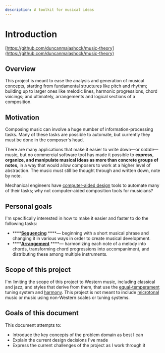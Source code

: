 ```yaml
---
description: A toolkit for musical ideas
---
```


# Introduction

[https://github.com/duncanmalashock/music-theory](https://github.com/duncanmalashock/music-theory)

## Overview

This project is meant to ease the analysis and generation of musical concepts, starting from fundamental structures like pitch and rhythm; building up to larger ones like melodic lines, harmonic progressions, chord voicings; and ultimately, arrangements and logical sections of a composition.

## Motivation

Composing music can involve a huge number of information-processing tasks. Many of these tasks are possible to automate, but currently they must be done in the composer's head.

There are many applications that make it easier to write down—or _notate_—music, but no commercial software tool has made it possible to **express, organize, and manipulate musical ideas as more than concrete groups of notes**, in a way that would allow composers to work at a higher level of abstraction. The music must still be thought through and written down, note by note.

Mechanical engineers have [computer-aided design](https://en.wikipedia.org/wiki/Computer-aided_design) tools to automate many of their tasks; why not computer-aided composition tools for musicians?

## Personal goals

I'm specifically interested in how to make it easier and faster to do the following tasks:

* \*\*\*\*[**Sequencing**](https://en.wikipedia.org/wiki/Sequence_%28music%29) ****— beginning with a short musical phrase and changing it in various ways in order to create musical development.
* \*\*\*\*[**Arrangement**](https://en.wikipedia.org/wiki/Arrangement) ****— harmonizing each note of a melody into chords, transforming chord progressions into accompaniment, and distributing these among multiple instruments. 

## Scope of this project

I'm limiting the scope of this project to Western music, including classical and jazz, and styles that derive from them, that use the [equal-temperament](https://en.wikipedia.org/wiki/Equal_temperament) tuning system and [harmony](https://en.wikipedia.org/wiki/Harmony). This project is not meant to include [microtonal](https://en.wikipedia.org/wiki/Microtonal_music) music or music using non-Western scales or tuning systems.

## Goals of this document

This document attempts to:

* Introduce the key concepts of the problem domain as best I can
* Explain the current design decisions I've made
* Express the current challenges of the project as I work through it

